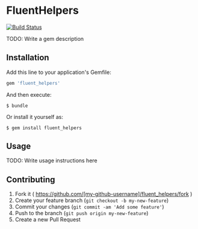 # FluentHelpers

[![Build Status](https://travis-ci.org/cice/fluent_helpers.svg?branch=master)](https://travis-ci.org/cice/fluent_helpers)

TODO: Write a gem description

## Installation

Add this line to your application's Gemfile:

```ruby
gem 'fluent_helpers'
```

And then execute:

    $ bundle

Or install it yourself as:

    $ gem install fluent_helpers

## Usage

TODO: Write usage instructions here

## Contributing

1. Fork it ( https://github.com/[my-github-username]/fluent_helpers/fork )
2. Create your feature branch (`git checkout -b my-new-feature`)
3. Commit your changes (`git commit -am 'Add some feature'`)
4. Push to the branch (`git push origin my-new-feature`)
5. Create a new Pull Request
